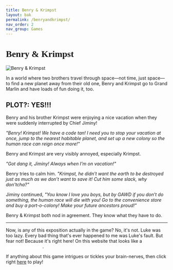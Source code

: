 ```yaml
---
title: Benry & Krimpst
layout: bak
permalink: /benryandkrimpst/
nav_order: 2
nav_group: Games
---
```


# <span style="font-family: 'DePixel', 'Comic Sans MS', cursive;">Benry & Krimpst</span>

![Benry & Krimpst](https://img.itch.zone/aW1nLzE3NDE0MDU3LnBuZw==/315x250%23c/%2FyL5eG.png)

In a world where two brothers travel through space—not time, just space—to find a new planet away from their old one, Benry and Krimpst go to Grand Marlin and have loads of fun doing it, too.

## PLOT?: YES!!!

Benry and his brother Krimpst were enjoying a nice vacation when they were suddenly interrupted by Chief Jiminy!

*"Benry! Krimpst! We have a code tan! I need you to stop your vacation at once, jump to the nearest habitable planet, and set up a new colony so the human race can reign once more!"*

Benry and Krimpst are very visibly annoyed, especially Krimpst.

*"Got dang it, Jiminy! Always when I'm on vacation!"*

Benry tries to calm him. *"Krimpst, he didn’t want the earth to be destroyed just as much as we don’t want to save it! Cut him some slack, why don'tcha?"*

Jiminy continued, *"You know I love you boys, but by GAWD if you don’t do something, the human race will die with you! Go to the convenience store and buy a port-o-colony! Make your future ancestors proud!"*

Benry & Krimpst both nod in agreement. They know what they have to do.

---

Now, is any of this exposition actually in the game? No, it's not. Luke was too lazy. Every bad thing that's ever happened to me was Luke's fault. But fear not! Because it's right here! On this website that looks like a <span style="background-color: white; color: white; padding: 2px 20px;">REDACTED</span>.

If anything about this game intrigues or tickles your brain-nerves, then click right [here](https://another-banger.itch.io/benry-y-krimpst) to play!